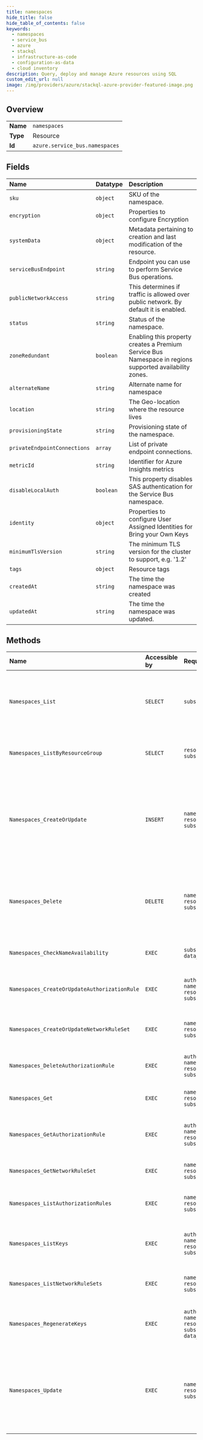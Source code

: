 ```yaml
---
title: namespaces
hide_title: false
hide_table_of_contents: false
keywords:
  - namespaces
  - service_bus
  - azure    
  - stackql
  - infrastructure-as-code
  - configuration-as-data
  - cloud inventory
description: Query, deploy and manage Azure resources using SQL
custom_edit_url: null
image: /img/providers/azure/stackql-azure-provider-featured-image.png
---
```

  
    

## Overview
<table><tbody>
<tr><td><b>Name</b></td><td><code>namespaces</code></td></tr>
<tr><td><b>Type</b></td><td>Resource</td></tr>
<tr><td><b>Id</b></td><td><code>azure.service_bus.namespaces</code></td></tr>
</tbody></table>

## Fields
| Name | Datatype | Description |
|:-----|:---------|:------------|
| `sku` | `object` | SKU of the namespace. |
| `encryption` | `object` | Properties to configure Encryption |
| `systemData` | `object` | Metadata pertaining to creation and last modification of the resource. |
| `serviceBusEndpoint` | `string` | Endpoint you can use to perform Service Bus operations. |
| `publicNetworkAccess` | `string` | This determines if traffic is allowed over public network. By default it is enabled. |
| `status` | `string` | Status of the namespace. |
| `zoneRedundant` | `boolean` | Enabling this property creates a Premium Service Bus Namespace in regions supported availability zones. |
| `alternateName` | `string` | Alternate name for namespace |
| `location` | `string` | The Geo-location where the resource lives |
| `provisioningState` | `string` | Provisioning state of the namespace. |
| `privateEndpointConnections` | `array` | List of private endpoint connections. |
| `metricId` | `string` | Identifier for Azure Insights metrics |
| `disableLocalAuth` | `boolean` | This property disables SAS authentication for the Service Bus namespace. |
| `identity` | `object` | Properties to configure User Assigned Identities for Bring your Own Keys |
| `minimumTlsVersion` | `string` | The minimum TLS version for the cluster to support, e.g. '1.2' |
| `tags` | `object` | Resource tags |
| `createdAt` | `string` | The time the namespace was created |
| `updatedAt` | `string` | The time the namespace was updated. |
## Methods
| Name | Accessible by | Required Params | Description |
|:-----|:--------------|:----------------|:------------|
| `Namespaces_List` | `SELECT` | `subscriptionId` | Gets all the available namespaces within the subscription, irrespective of the resource groups. |
| `Namespaces_ListByResourceGroup` | `SELECT` | `resourceGroupName, subscriptionId` | Gets the available namespaces within a resource group. |
| `Namespaces_CreateOrUpdate` | `INSERT` | `namespaceName, resourceGroupName, subscriptionId` | Creates or updates a service namespace. Once created, this namespace's resource manifest is immutable. This operation is idempotent. |
| `Namespaces_Delete` | `DELETE` | `namespaceName, resourceGroupName, subscriptionId` | Deletes an existing namespace. This operation also removes all associated resources under the namespace. |
| `Namespaces_CheckNameAvailability` | `EXEC` | `subscriptionId, data__name` | Check the give namespace name availability. |
| `Namespaces_CreateOrUpdateAuthorizationRule` | `EXEC` | `authorizationRuleName, namespaceName, resourceGroupName, subscriptionId` | Creates or updates an authorization rule for a namespace. |
| `Namespaces_CreateOrUpdateNetworkRuleSet` | `EXEC` | `namespaceName, resourceGroupName, subscriptionId` | Create or update NetworkRuleSet for a Namespace. |
| `Namespaces_DeleteAuthorizationRule` | `EXEC` | `authorizationRuleName, namespaceName, resourceGroupName, subscriptionId` | Deletes a namespace authorization rule. |
| `Namespaces_Get` | `EXEC` | `namespaceName, resourceGroupName, subscriptionId` | Gets a description for the specified namespace. |
| `Namespaces_GetAuthorizationRule` | `EXEC` | `authorizationRuleName, namespaceName, resourceGroupName, subscriptionId` | Gets an authorization rule for a namespace by rule name. |
| `Namespaces_GetNetworkRuleSet` | `EXEC` | `namespaceName, resourceGroupName, subscriptionId` | Gets NetworkRuleSet for a Namespace. |
| `Namespaces_ListAuthorizationRules` | `EXEC` | `namespaceName, resourceGroupName, subscriptionId` | Gets the authorization rules for a namespace. |
| `Namespaces_ListKeys` | `EXEC` | `authorizationRuleName, namespaceName, resourceGroupName, subscriptionId` | Gets the primary and secondary connection strings for the namespace. |
| `Namespaces_ListNetworkRuleSets` | `EXEC` | `namespaceName, resourceGroupName, subscriptionId` | Gets list of NetworkRuleSet for a Namespace. |
| `Namespaces_RegenerateKeys` | `EXEC` | `authorizationRuleName, namespaceName, resourceGroupName, subscriptionId, data__keyType` | Regenerates the primary or secondary connection strings for the namespace. |
| `Namespaces_Update` | `EXEC` | `namespaceName, resourceGroupName, subscriptionId` | Updates a service namespace. Once created, this namespace's resource manifest is immutable. This operation is idempotent. |
